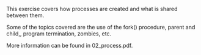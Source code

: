 This exercise covers how processes are created and what is shared between them.

Some of the topics covered are the use of the fork() procedure, parent and child,, program termination,
zombies, etc.

More information can be found in 02_process.pdf.
